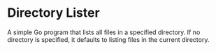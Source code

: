 # Directory Lister

A simple Go program that lists all files in a specified directory. If no directory is specified, it defaults to listing files in the current directory.


